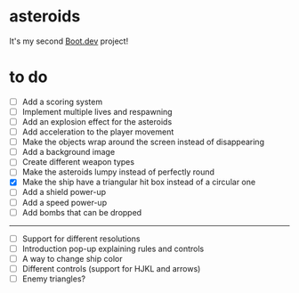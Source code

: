 # asteroids

It's my second [Boot.dev](https://www.boot.dev) project!

# to do
- [ ] Add a scoring system
- [ ] Implement multiple lives and respawning
- [ ] Add an explosion effect for the asteroids
- [ ] Add acceleration to the player movement
- [ ] Make the objects wrap around the screen instead of disappearing
- [ ] Add a background image
- [ ] Create different weapon types
- [ ] Make the asteroids lumpy instead of perfectly round
- [x] Make the ship have a triangular hit box instead of a circular one
- [ ] Add a shield power-up
- [ ] Add a speed power-up
- [ ] Add bombs that can be dropped
----
- [ ] Support for different resolutions
- [ ] Introduction pop-up explaining rules and controls
- [ ] A way to change ship color
- [ ] Different controls (support for HJKL and arrows)
- [ ] Enemy triangles?
